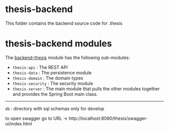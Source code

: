 # thesis-backend

This folder contains the backend source code for .thesis

# thesis-backend modules

The [backend-thesis](../README.md) module has the following sub-modules:

- `thesis-api` : The REST API
- `thesis-data` : The persistence module
- `thesis-domain` : The domain types
- `thesis-security` : The security module
- `thesis-server` : The main module that pulls the other modules together and provides the Spring Boot main class.

---

`db` : directory with sql schemas only for develop


to open swagger go to URL -> http://localhost:8080/thesis/swagger-ui/index.html